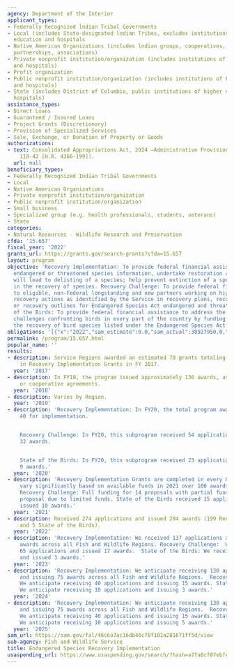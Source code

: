 ```yaml
---
agency: Department of the Interior
applicant_types:
- Federally Recognized lndian Tribal Governments
- Local (includes State-designated lndian Tribes, excludes institutions of higher
  education and hospitals
- Native American Organizations (includes lndian groups, cooperatives, corporations,
  partnerships, associations)
- Private nonprofit institution/organization (includes institutions of higher education
  and hospitals)
- Profit organization
- Public nonprofit institution/organization (includes institutions of higher education
  and hospitals)
- State (includes District of Columbia, public institutions of higher education and
  hospitals)
assistance_types:
- Direct Loans
- Guaranteed / Insured Loans
- Project Grants (Discretionary)
- Provision of Specialized Services
- Sale, Exchange, or Donation of Property or Goods
authorizations:
- text: Consolidated Appropriations Act, 2024 —Administrative Provisions (Pub. L.
    118-42 [H.R. 4366-199]).
  url: null
beneficiary_types:
- Federally Recognized Indian Tribal Governments
- Local
- Native American Organizations
- Private nonprofit institution/organization
- Public nonprofit institution/organization
- Small business
- Specialized group (e.g. health professionals, students, veterans)
- State
categories:
- Natural Resources - Wildlife Research and Preservation
cfda: '15.657'
fiscal_year: '2022'
grants_url: https://grants.gov/search-grants?cfda=15.657
layout: program
objective: 'Recovery Implementation: To provide federal financial assistance to secure
  endangered or threatened species information, undertake restoration actions that
  will lead to delisting of a species; help prevent extinction of a species, or aid
  in the recovery of species. Recovery Challenge: To provide federal financial assistance
  to eligible, non-Federal longstanding and new partners working on high priority
  recovery actions as identified by the Service in recovery plans, recovery strategies,
  or recovery outlines for Endangered Species Act endangered and threatened species.  State
  of the Birds: To provide federal financial assistance to address the crises and
  challenges confronting birds in every part of the country by funding projects supporting
  the recovery of bird species listed under the Endangered Species Act.'
obligations: '[{"x":"2022","sam_estimate":0.0,"sam_actual":30927950.0,"usa_spending_actual":44610283.03},{"x":"2023","sam_estimate":0.0,"sam_actual":28407480.0,"usa_spending_actual":44057938.31},{"x":"2024","sam_estimate":24500000.0,"sam_actual":0.0,"usa_spending_actual":52393354.37}]'
permalink: /program/15.657.html
popular_name: ''
results:
- description: Service Regions awarded an estimated 70 grants totaling $3.9 million
    in Recovery Implementation Grants in FY 2017.
  year: '2017'
- description: In FY18, the program issued approximately 136 awards, as either grants
    or cooperative agreements.
  year: '2018'
- description: Varies by Region.
  year: '2019'
- description: 'Recovery Implementation: In FY20, the total program awarded 117 awards,
    40 for implementation.


    Recovery Challenge: In FY20, this subprogram received 54 applications and issued
    32 awards.


    State of the Birds: In FY20, this subprogram received 23 applications and issued
    9 awards.'
  year: '2020'
- description: 'Recovery Implementation Grants are completed in every Region and can
    vary significantly based on available funds in 2021 over 100 awards were issued.
    Recovery Challenge: Full funding for 14 proposals with partial funding for one
    proposal due to limited funds. State of the Birds received 15 applications and
    issued 10 awards.'
  year: '2021'
- description: Received 274 applications and issued 204 awards (199 Recovery Implementation
    and 5 State of the Birds).
  year: '2022'
- description: 'Recovery Implementation: We received 137 applications and issued 81
    awards across all Fish and Wildlife Regions. Recovery Challenge:  We received
    65 applications and issued 17 awards.  State of the Birds: We received 10 applications
    and issued 3 awards.'
  year: '2023'
- description: 'Recovery Implementation: We anticipate receiving 130 applications
    and issuing 75 awards across all Fish and Wildlife Regions.  Recovery Challenge:
    We anticipate receiving 40 applications and issuing 15 awards. State of the Birds:
    We anticipate receiving 10 applications and issuing 3 awards.'
  year: '2024'
- description: 'Recovery Implementation: We anticipate receiving 130 applications
    and issuing 75 awards across all Fish and Wildlife Regions.  Recovery Challenge:
    We anticipate receiving 40 applications and issuing 15 awards. State of the Birds:
    We anticipate receiving 10 applications and issuing 5 awards.'
  year: '2025'
sam_url: https://sam.gov/fal/46c6a7ac16db46c78f102a281671ff5d/view
sub-agency: Fish and Wildlife Service
title: Endangered Species Recovery Implementation
usaspending_url: https://www.usaspending.gov/search/?hash=a7fa8cf07ebfe3e8c92cf50010645a8d
---
```

